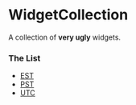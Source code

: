 # WidgetCollection
A collection of **very ugly** widgets.

### The List
- [EST](EST.coffee)
- [PST](PST.coffee)
- [UTC](UTC.coffee)
